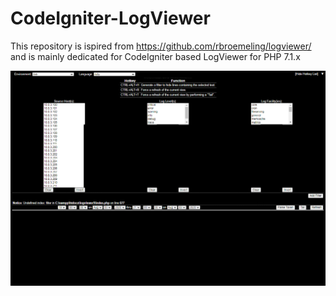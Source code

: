 # CodeIgniter-LogViewer

This repository is ispired from https://github.com/rbroemeling/logviewer/ and is mainly dedicated for CodeIgniter based LogViewer for PHP 7.1.x


![Screenshot](https://github.com/dineshkummarc/CodeIgniter-LogViewer/blob/master/screenshot.png)
